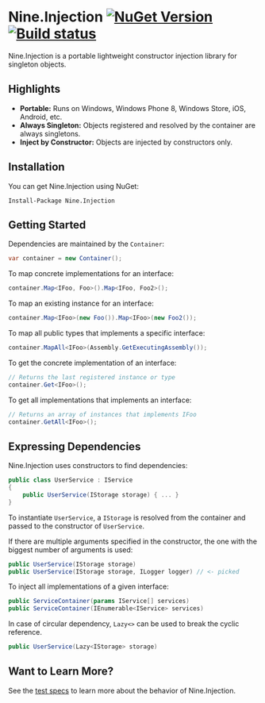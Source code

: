 # Nine.Injection [![NuGet Version](http://img.shields.io/nuget/v/Nine.Injection.svg)](https://www.nuget.org/packages/Nine.Injection) [![Build status](https://ci.appveyor.com/api/projects/status/k22p5qd8aumwy4xt)](https://ci.appveyor.com/project/yufeih/nine-injection)
Nine.Injection is a portable lightweight constructor injection library for singleton objects. 

## Highlights
- **Portable:** Runs on Windows, Windows Phone 8, Windows Store, iOS, Android, etc.
- **Always Singleton:** Objects registered and resolved by the container are always singletons.
- **Inject by Constructor:** Objects are injected by constructors only.

## Installation
You can get Nine.Injection using NuGet:
```
Install-Package Nine.Injection
```
## Getting Started
Dependencies are maintained by the ``Container``:
```c#
var container = new Container();
```
To map concrete implementations for an interface:
```c#
container.Map<IFoo, Foo>().Map<IFoo, Foo2>();
```
To map an existing instance for an interface:
```c#
container.Map<IFoo>(new Foo()).Map<IFoo>(new Foo2());
```
To map all public types that implements a specific interface:
```c#
container.MapAll<IFoo>(Assembly.GetExecutingAssembly());
```
To get the concrete implementation of an interface:
```c#
// Returns the last registered instance or type
container.Get<IFoo>();
```
To get all implementations that implements an interface:
```c#
// Returns an array of instances that implements IFoo
container.GetAll<IFoo>(); 
```
## Expressing Dependencies
Nine.Injection uses constructors to find dependencies:
```c#
public class UserService : IService
{
    public UserService(IStorage storage) { ... }
}
```
To instantiate `UserService`, a `IStorage` is resolved from the container and passed to the constructor of `UserService`.

If there are multiple arguments specified in the constructor, the one with the biggest number of arguments is used:
```c#
public UserService(IStorage storage)
public UserService(IStorage storage, ILogger logger) // <- picked
```
To inject all implementations of a given interface:
```c#
public ServiceContainer(params IService[] services)
public ServiceContainer(IEnumerable<IService> services)
```
In case of circular dependency, `Lazy<>` can be used to break the cyclic reference.
```c#
public UserService(Lazy<IStorage> storage)
```

## Want to Learn More?
See the [test specs](https://github.com/studio-nine/Nine.Injection/blob/master/test/ContainerSpec.cs) to learn more about the behavior of Nine.Injection.
